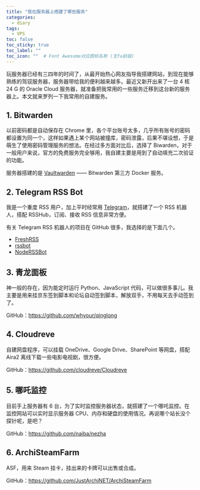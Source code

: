 ```yaml
---
title: "我在服务器上搭建了哪些服务"
categories:
  - diary
tags:
  - VPS
toc: false
toc_sticky: true
toc_label: ""
toc_icon: ""  # Font Awesome对应图标名称 (无fa前缀)	
---
```

玩服务器已经有三四年的时间了，从最开始热心网友指导我搭建网站，到现在能够熟练的驾驭服务器，服务器带给我的便利越来越多。最近又新开出来了一台 4 核 24 G 的 Oracle Cloud 服务器，就准备把我常用的一些服务迁移到这台新的服务器上。本文就来罗列一下我常用的自建服务。

## 1. Bitwarden

以前密码都是自动保存在 Chrome 里，各个平台账号太多，几乎所有账号的密码都设置为同一个，这样如果遇上某个网站被撞库，密码泄露，后果不堪设想，于是萌生了使用密码管理服务的想法。在经过多方面对比后，选择了 Biwarden，对于一般用户来说，官方的免费服务完全够用，我自建主要是用到了自动填充二次验证的功能。

服务器搭建的是 [Vaultwarden](https://github.com/dani-garcia/vaultwarden) —— Bitwarden 第三方 Docker 服务。

## 2. Telegram RSS Bot

我是一个重度 RSS 用户，加上平时经常用 [Telegram](https://telegram.org/)，就搭建了一个 RSS 机器人，搭配 RSSHub，订阅、接收 RSS 信息非常方便。

有关 Telegram RSS 机器人的项目在 GitHub 很多，我选择的是下面几个。

- [FreshRSS](https://github.com/FreshRSS/FreshRSS)
- [rssbot](https://github.com/iovxw/rssbot)
- [NodeRSSBot](https://github.com/fengkx/NodeRSSBot)

## 3. 青龙面板

神一般的存在，因为能定时运行 Python、JavaScript 代码，可以做很多事儿。我主要是用来挂京东签到脚本和论坛自动签到脚本，解放双手，不用每天去手动签到了。

GitHub：https://github.com/whyour/qinglong

## 4. Cloudreve

自建网盘程序，可以挂载 OneDrive、Google Drive、SharePoint 等网盘，搭配 Aira2 离线下载一些电影电视剧，很方便。

GitHub：https://github.com/cloudreve/Cloudreve

## 5. 哪吒监控

目前手上服务器有 6 台，为了实时监控服务器状态，就搭建了一个哪吒监控。在监控网站可以实时显示服务器 CPU、内存和硬盘的使用情况。再说哪个站长没个探针呢，是吧？

GitHub：https://github.com/naiba/nezha

## 6. ArchiSteamFarm

ASF，用来 Steam 挂卡，挂出来的卡牌可以出售或合成。

GitHub：https://github.com/JustArchiNET/ArchiSteamFarm

